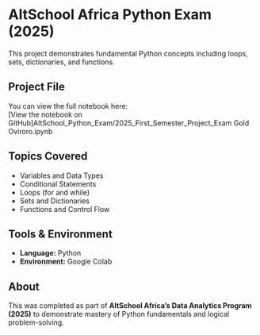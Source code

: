 # AltSchool Africa Python Exam (2025)

This project demonstrates fundamental Python concepts including loops, sets, dictionaries, and functions.

## Project File
You can view the full notebook here:  
[View the notebook on GitHub]AltSchool_Python_Exam/2025_First_Semester_Project_Exam Gold Oviroro.ipynb



## Topics Covered
- Variables and Data Types  
- Conditional Statements  
- Loops (for and while)  
- Sets and Dictionaries  
- Functions and Control Flow  

## Tools & Environment
- **Language:** Python 
- **Environment:** Google Colab  

## About
This was completed as part of **AltSchool Africa’s Data Analytics Program (2025)** to demonstrate mastery of Python fundamentals and logical problem-solving.
